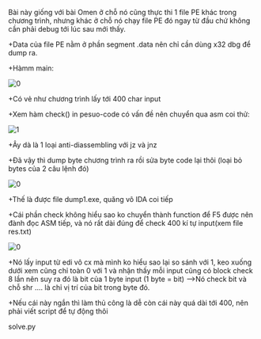 Bài này giống với bài Omen ở chỗ nó cũng thực thi 1 file PE khác trong chương trình, nhưng khác ở chỗ nó chạy file PE đó ngay từ đầu chứ không cần phải debug tới lúc sau mới thấy.

+Data của file PE nằm ở phần segment .data nên chỉ cần dùng x32 dbg để dump ra.

+Hàmm main:

![0](https://user-images.githubusercontent.com/84214843/138385550-bb7c6126-2002-4986-9a47-796304c52b25.png)

+Có vẻ như chương trình lấy tới 400 char input

+Xem hàm check() in pesuo-code có vấn đề nên chuyển qua asm coi thử:

![1](https://user-images.githubusercontent.com/84214843/138385783-33f3ac7b-6107-4777-99d6-ba374772a2bf.png)

+Ây dà là 1 loại anti-diassembling với jz và jnz

+Đã vậy thì dump byte chương trình ra rồi sửa byte code lại thôi (loại bỏ bytes của 2 câu lệnh đó)

![0](https://user-images.githubusercontent.com/84214843/138386143-b061fe0e-c17a-4149-a8ab-7eb514500b66.png)

+Thế là được file dump1.exe, quăng vô IDA coi tiếp

+Cái phần check không hiểu sao ko chuyển thành function để F5 được nên đành đọc ASM tiếp, và nó rất dài đúng để check 400 kí tự input(xem file res.txt)

![0](https://user-images.githubusercontent.com/84214843/138386498-44d6d085-659d-414a-8bf3-3d2ff32da630.png)

+Nó lấy input từ edi vô cx mà mình ko hiểu sao lại so sánh với 1, keo xuống dưới xem cũng chỉ toàn 0 với 1 và nhận thấy mỗi input cũng có block check 8 lần nên suy ra đó là bit của 1 byte input (1 byte = bit) -->Nó check bit và chỗ shr .... là chỉ vị trí của bit trong byte đó.

+Nếu cái này ngắn thì làm thủ công là dễ còn cái này quá dài tới 400, nên phải viết script để tự động thôi

solve.py






